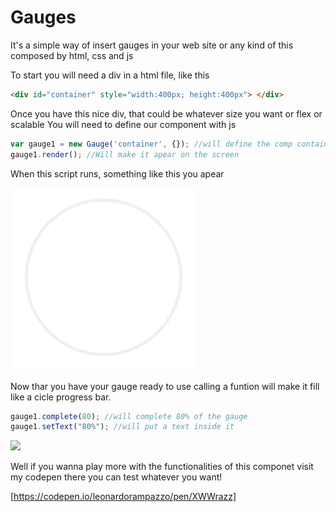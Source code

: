 # Gauges

It's a simple way of insert gauges in your web site or any kind of this composed by html, css and js

To start you will need a div in a html file, like this 

```html
<div id="container" style="width:400px; height:400px"> </div> 
```

Once you have this nice div, that could be whatever size you want or flex or scalable
You will need to define our component with js

```javascript
var gauge1 = new Gauge('container', {}); //will define the comp container is the name of the div, and {} are the configs of the gauge                                              //if you dont pass nothing it will take the defaults;
gauge1.render(); //Will make it apear on the screen
```
When this script runs, something like this you apear

![](image/defined_gauge.png)

Now thar you have your gauge ready to use calling a funtion will make it fill like a cicle progress bar. 

```javascript
gauge1.complete(80); //will complete 80% of the gauge
gauge1.setText("80%"); //will put a text inside it
```
![](image/gauge_completing.png)

Well if you wanna play more with the functionalities of this componet visit my codepen 
there you can test   whatever you want!

[https://codepen.io/leonardorampazzo/pen/XWWrazz]






